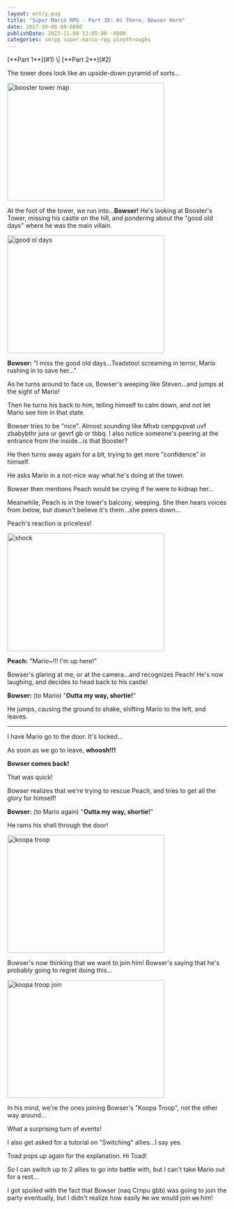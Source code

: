 ```yaml
---
layout: entry.pug
title: "Super Mario RPG - Part 35: Hi There, Bowser Here"
date: 2017-10-06 09-0800
publishDate: 2023-11-08 13:05:00 -0800
categories: smrpg super-mario-rpg playthroughs
---
```


<p class="entry-partination" markdown="1">[**Part 1**](#1) \| [**Part 2**](#2)</p>

<a name="1"></a>

The tower does look like an upside-down pyramid of sorts...

<img src="https://i.imgur.com/9dp2QIn.png" alt="booster tower map" width="360" height="270" id="liveblog" />

At the foot of the tower, we run into...**Bowser!** He's looking at Booster's Tower, missing his castle on the hill, and pondering about the "good old days" where he was the main villain.

<img src="https://i.imgur.com/1x1SO1P.png" alt="good ol days" width="360" height="270" id="liveblog" />

**Bowser:** "I miss the good old days...Toadstool screaming in terror, Mario rushing in to save her..."

As he turns around to face us, Bowser's weeping like Steven...and jumps at the sight of Mario!

Then he turns his back to him, telling himself to calm down, and not let Mario see him in that state.

Bowser tries to be "nice". Almost sounding like Mhxb cenpgvpvat uvf zbabybthr jura ur gevrf gb or tbbq. I also notice someone's peering at the entrance from the inside...is that Booster?

He then turns away again for a bit, trying to get more "confidence" in himself.

He asks Mario in a not-nice way what he's doing at the tower.

Bowser then mentions Peach would be crying if he were to kidnap her...

Meanwhile, Peach is in the tower's balcony, weeping. She then hears voices from below, but doesn't believe it's them...she peers down...

Peach's reaction is priceless!

<img src="https://i.imgur.com/zhYFiSv.png" alt="shock" width="360" height="270" id="liveblog" />

**Peach:** "Mario\~!!! I'm up here!"

Bowser's glaring at me, or at the camera...and recognizes Peach! He's now laughing, and decides to head back to his castle!

**Bowser:** (to Mario) "**Outta my way, shortie!**"

He jumps, causing the ground to shake, shifting Mario to the left, and leaves.

<a name="2"></a>

---

I have Mario go to the door. It's locked...

As soon as we go to leave, **whoosh!!!** 

**Bowser comes back!**

That was quick!

Bowser realizes that we're trying to rescue Peach, and tries to get all the glory for himself!

**Bowser:** (to Mario again) "**Outta my way, shortie!**"

He rams his shell through the door!

<img src="https://i.imgur.com/U0h3ExD.png" alt="koopa troop" width="360" height="270" id="liveblog" />

Bowser's now thinking that we want to join him! Bowser's saying that he's probably going to regret doing this...

<img src="https://i.imgur.com/79o03OB.png" alt="koopa troop join" width="360" height="270" id="liveblog" />

In his mind, we're the ones joining Bowser's "Koopa Troop", not the other way around...

What a surprising turn of events!

I also get asked for a tutorial on "Switching" allies...I say yes.

Toad pops up again for the explanation. Hi Toad!

So I can switch up to 2 allies to go into battle with, but I can't take Mario out for a rest...

I got spoiled with the fact that Bowser (naq Crnpu gbb) was going to join the party eventually, but I didn't realize how easily <strike>he</strike> we would join <strike>us</strike> him!